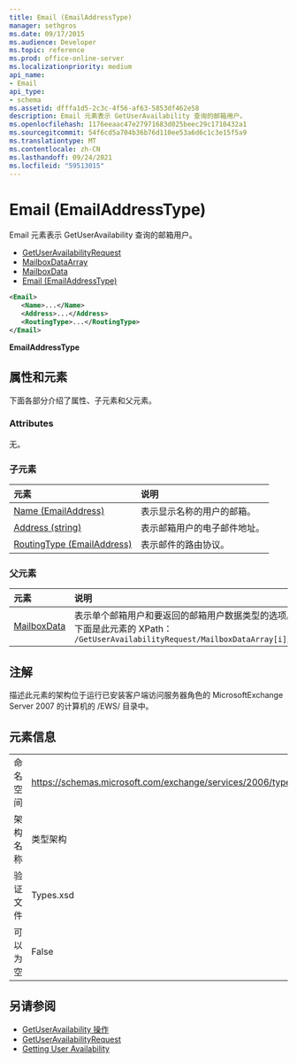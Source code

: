 ```yaml
---
title: Email (EmailAddressType)
manager: sethgros
ms.date: 09/17/2015
ms.audience: Developer
ms.topic: reference
ms.prod: office-online-server
ms.localizationpriority: medium
api_name:
- Email
api_type:
- schema
ms.assetid: dfffa1d5-2c3c-4f56-af63-5853df462e58
description: Email 元素表示 GetUserAvailability 查询的邮箱用户。
ms.openlocfilehash: 1176eeaac47e27971683d025beec29c1710432a1
ms.sourcegitcommit: 54f6cd5a704b36b76d110ee53a6d6c1c3e15f5a9
ms.translationtype: MT
ms.contentlocale: zh-CN
ms.lasthandoff: 09/24/2021
ms.locfileid: "59513015"
---
```

# <a name="email-emailaddresstype"></a>Email (EmailAddressType)

Email 元素表示 GetUserAvailability 查询的邮箱用户。 
  
- [GetUserAvailabilityRequest](getuseravailabilityrequest.md)  
- [MailboxDataArray](mailboxdataarray.md) 
- [MailboxData](mailboxdata.md) 
- [Email (EmailAddressType)](email-emailaddresstype.md)
  
```xml
<Email>
   <Name>...</Name>
   <Address>...</Address>
   <RoutingType>...</RoutingType>
</Email>
```

 **EmailAddressType**
## <a name="attributes-and-elements"></a>属性和元素

下面各部分介绍了属性、子元素和父元素。
  
### <a name="attributes"></a>Attributes

无。
  
### <a name="child-elements"></a>子元素

|**元素**|**说明**|
|:-----|:-----|
|[Name (EmailAddress)](name-emailaddress.md) <br/> |表示显示名称的用户的邮箱。  <br/> |
|[Address (string)](address-string.md) <br/> |表示邮箱用户的电子邮件地址。  <br/> |
|[RoutingType (EmailAddress)](routingtype-emailaddress.md) <br/> |表示邮件的路由协议。  <br/> |
   
### <a name="parent-elements"></a>父元素

|**元素**|**说明**|
|:-----|:-----|
|[MailboxData](mailboxdata.md) <br/> |表示单个邮箱用户和要返回的邮箱用户数据类型的选项。  <br/> 下面是此元素的 XPath：  <br/>  `/GetUserAvailabilityRequest/MailboxDataArray[i]/MailboxData` <br/> |
   
## <a name="remarks"></a>注解

描述此元素的架构位于运行已安装客户端访问服务器角色的 MicrosoftExchange Server 2007 的计算机的 /EWS/ 目录中。
  
## <a name="element-information"></a>元素信息

|||
|:-----|:-----|
|命名空间  <br/> |https://schemas.microsoft.com/exchange/services/2006/types  <br/> |
|架构名称  <br/> |类型架构  <br/> |
|验证文件  <br/> |Types.xsd  <br/> |
|可以为空  <br/> |False  <br/> |
   
## <a name="see-also"></a>另请参阅

- [GetUserAvailability 操作](getuseravailability-operation.md)  
- [GetUserAvailabilityRequest](getuseravailabilityrequest.md)
- [Getting User Availability](https://msdn.microsoft.com/library/d4133fcb-9b0f-4e6b-aadf-a389da83516a%28Office.15%29.aspx)

